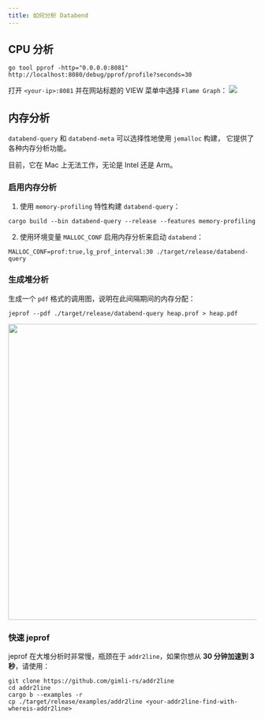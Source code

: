 ```yaml
---
title: 如何分析 Databend
---
```


## CPU 分析

```
go tool pprof -http="0.0.0.0:8081" http://localhost:8080/debug/pprof/profile?seconds=30
```

打开 `<your-ip>:8081` 并在网站标题的 VIEW 菜单中选择 `Flame Graph`：
<img src="https://user-images.githubusercontent.com/172204/208336392-5b64bb9b-cce8-4562-9e05-c3d538e9d8a6.png"/>

## 内存分析

`databend-query` 和 `databend-meta` 可以选择性地使用 `jemalloc` 构建，
它提供了各种内存分析功能。

目前，它在 Mac 上无法工作，无论是 Intel 还是 Arm。

### 启用内存分析

1. 使用 `memory-profiling` 特性构建 `databend-query`：

```
cargo build --bin databend-query --release --features memory-profiling
```

2. 使用环境变量 `MALLOC_CONF` 启用内存分析来启动 `databend`：

```
MALLOC_CONF=prof:true,lg_prof_interval:30 ./target/release/databend-query
```

### 生成堆分析

生成一个 `pdf` 格式的调用图，说明在此间隔期间的内存分配：

```
jeprof --pdf ./target/release/databend-query heap.prof > heap.pdf
```

<img src="https://user-images.githubusercontent.com/172204/204963954-f6eacf10-d8bd-4469-9c8d-7d30955f1a78.png" width="600"/>

### 快速 jeprof

jeprof 在大堆分析时非常慢，瓶颈在于 `addr2line`，如果你想从 **30 分钟加速到 3 秒**，请使用：

```
git clone https://github.com/gimli-rs/addr2line
cd addr2line
cargo b --examples -r
cp ./target/release/examples/addr2line <your-addr2line-find-with-whereis-addr2line>
```
